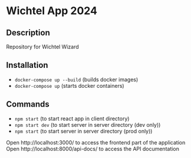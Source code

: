 Wichtel App 2024
==================================

Description
-----------
Repository for Wichtel Wizard

Installation
------------

- ```docker-compose up --build``` (builds docker images)
- ```docker-compose up``` (starts docker containers)

Commands
------------

- ```npm start``` (to start react app in client directory)
- ```npm start dev``` (to start server in server directory (dev only))
- ```npm start``` (to start server in server directory (prod only))


Open http://localhost:3000/ to access the frontend part of the application
Open http://localhost:8000/api-docs/ to access the API documentation
